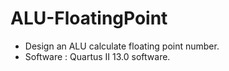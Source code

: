 ﻿# ALU-FloatingPoint

- Design an ALU calculate floating point number.
- Software : Quartus II 13.0 software.
